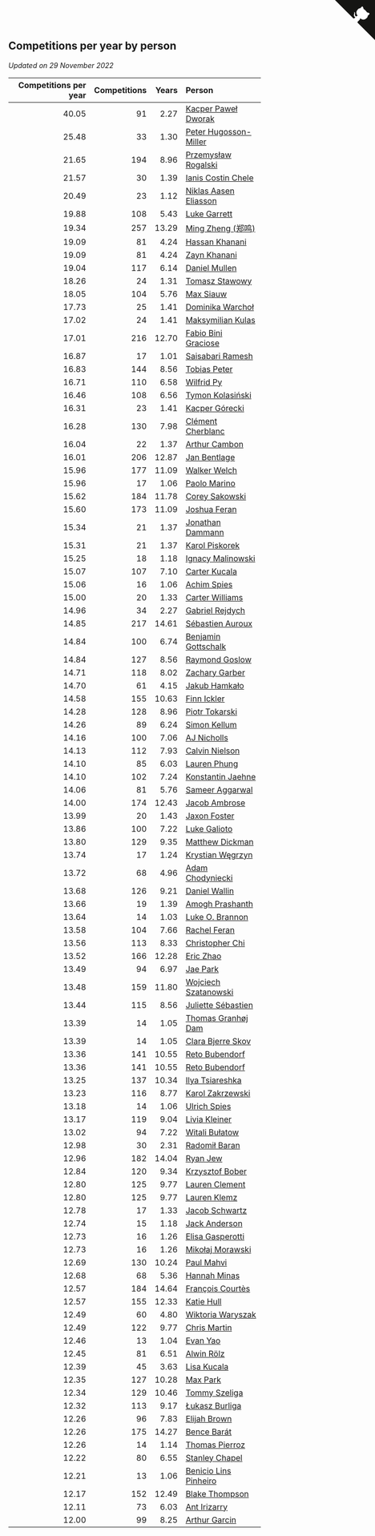 ## Competitions per year by person

*Updated on 29 November 2022*

| Competitions per year | Competitions | Years | Person |
| ---: | ---: | ---: | :--- |
| 40.05 | 91 | 2.27 | [Kacper Paweł Dworak](https://www.worldcubeassociation.org/persons/2020DWOR01) |
| 25.48 | 33 | 1.30 | [Peter Hugosson-Miller](https://www.worldcubeassociation.org/persons/2021HUGO01) |
| 21.65 | 194 | 8.96 | [Przemysław Rogalski](https://www.worldcubeassociation.org/persons/2013ROGA02) |
| 21.57 | 30 | 1.39 | [Ianis Costin Chele](https://www.worldcubeassociation.org/persons/2021CHEL01) |
| 20.49 | 23 | 1.12 | [Niklas Aasen Eliasson](https://www.worldcubeassociation.org/persons/2021ELIA01) |
| 19.88 | 108 | 5.43 | [Luke Garrett](https://www.worldcubeassociation.org/persons/2017GARR05) |
| 19.34 | 257 | 13.29 | [Ming Zheng (郑鸣)](https://www.worldcubeassociation.org/persons/2009ZHEN11) |
| 19.09 | 81 | 4.24 | [Hassan Khanani](https://www.worldcubeassociation.org/persons/2018KHAN26) |
| 19.09 | 81 | 4.24 | [Zayn Khanani](https://www.worldcubeassociation.org/persons/2018KHAN28) |
| 19.04 | 117 | 6.14 | [Daniel Mullen](https://www.worldcubeassociation.org/persons/2016MULL04) |
| 18.26 | 24 | 1.31 | [Tomasz Stawowy](https://www.worldcubeassociation.org/persons/2021STAW01) |
| 18.05 | 104 | 5.76 | [Max Siauw](https://www.worldcubeassociation.org/persons/2017SIAU02) |
| 17.73 | 25 | 1.41 | [Dominika Warchoł](https://www.worldcubeassociation.org/persons/2021WARC01) |
| 17.02 | 24 | 1.41 | [Maksymilian Kulas](https://www.worldcubeassociation.org/persons/2021KULA02) |
| 17.01 | 216 | 12.70 | [Fabio Bini Graciose](https://www.worldcubeassociation.org/persons/2010GRAC02) |
| 16.87 | 17 | 1.01 | [Saisabari Ramesh](https://www.worldcubeassociation.org/persons/2021RAME01) |
| 16.83 | 144 | 8.56 | [Tobias Peter](https://www.worldcubeassociation.org/persons/2014PETE03) |
| 16.71 | 110 | 6.58 | [Wilfrid Py](https://www.worldcubeassociation.org/persons/2016PYWI01) |
| 16.46 | 108 | 6.56 | [Tymon Kolasiński](https://www.worldcubeassociation.org/persons/2016KOLA02) |
| 16.31 | 23 | 1.41 | [Kacper Górecki](https://www.worldcubeassociation.org/persons/2021GORE01) |
| 16.28 | 130 | 7.98 | [Clément Cherblanc](https://www.worldcubeassociation.org/persons/2014CHER05) |
| 16.04 | 22 | 1.37 | [Arthur Cambon](https://www.worldcubeassociation.org/persons/2021CAMB01) |
| 16.01 | 206 | 12.87 | [Jan Bentlage](https://www.worldcubeassociation.org/persons/2010BENT01) |
| 15.96 | 177 | 11.09 | [Walker Welch](https://www.worldcubeassociation.org/persons/2011WELC01) |
| 15.96 | 17 | 1.06 | [Paolo Marino](https://www.worldcubeassociation.org/persons/2021MARI04) |
| 15.62 | 184 | 11.78 | [Corey Sakowski](https://www.worldcubeassociation.org/persons/2011SAKO01) |
| 15.60 | 173 | 11.09 | [Joshua Feran](https://www.worldcubeassociation.org/persons/2011FERA01) |
| 15.34 | 21 | 1.37 | [Jonathan Dammann](https://www.worldcubeassociation.org/persons/2021DAMM01) |
| 15.31 | 21 | 1.37 | [Karol Piskorek](https://www.worldcubeassociation.org/persons/2021PISK01) |
| 15.25 | 18 | 1.18 | [Ignacy Malinowski](https://www.worldcubeassociation.org/persons/2021MALI02) |
| 15.07 | 107 | 7.10 | [Carter Kucala](https://www.worldcubeassociation.org/persons/2015KUCA01) |
| 15.06 | 16 | 1.06 | [Achim Spies](https://www.worldcubeassociation.org/persons/2021SPIE01) |
| 15.00 | 20 | 1.33 | [Carter Williams](https://www.worldcubeassociation.org/persons/2021WILL06) |
| 14.96 | 34 | 2.27 | [Gabriel Rejdych](https://www.worldcubeassociation.org/persons/2020REJD01) |
| 14.85 | 217 | 14.61 | [Sébastien Auroux](https://www.worldcubeassociation.org/persons/2008AURO01) |
| 14.84 | 100 | 6.74 | [Benjamin Gottschalk](https://www.worldcubeassociation.org/persons/2016GOTT01) |
| 14.84 | 127 | 8.56 | [Raymond Goslow](https://www.worldcubeassociation.org/persons/2014GOSL01) |
| 14.71 | 118 | 8.02 | [Zachary Garber](https://www.worldcubeassociation.org/persons/2014GARB01) |
| 14.70 | 61 | 4.15 | [Jakub Hamkało](https://www.worldcubeassociation.org/persons/2018HAMK01) |
| 14.58 | 155 | 10.63 | [Finn Ickler](https://www.worldcubeassociation.org/persons/2012ICKL01) |
| 14.28 | 128 | 8.96 | [Piotr Tokarski](https://www.worldcubeassociation.org/persons/2013TOKA01) |
| 14.26 | 89 | 6.24 | [Simon Kellum](https://www.worldcubeassociation.org/persons/2016KELL12) |
| 14.16 | 100 | 7.06 | [AJ Nicholls](https://www.worldcubeassociation.org/persons/2015NICH04) |
| 14.13 | 112 | 7.93 | [Calvin Nielson](https://www.worldcubeassociation.org/persons/2014NIEL03) |
| 14.10 | 85 | 6.03 | [Lauren Phung](https://www.worldcubeassociation.org/persons/2016PHUN02) |
| 14.10 | 102 | 7.24 | [Konstantin Jaehne](https://www.worldcubeassociation.org/persons/2015JAEH01) |
| 14.06 | 81 | 5.76 | [Sameer Aggarwal](https://www.worldcubeassociation.org/persons/2017AGGA01) |
| 14.00 | 174 | 12.43 | [Jacob Ambrose](https://www.worldcubeassociation.org/persons/2010AMBR01) |
| 13.99 | 20 | 1.43 | [Jaxon Foster](https://www.worldcubeassociation.org/persons/2021FOST01) |
| 13.86 | 100 | 7.22 | [Luke Galioto](https://www.worldcubeassociation.org/persons/2015GALI02) |
| 13.80 | 129 | 9.35 | [Matthew Dickman](https://www.worldcubeassociation.org/persons/2013DICK01) |
| 13.74 | 17 | 1.24 | [Krystian Węgrzyn](https://www.worldcubeassociation.org/persons/2021WEGR01) |
| 13.72 | 68 | 4.96 | [Adam Chodyniecki](https://www.worldcubeassociation.org/persons/2017CHOD02) |
| 13.68 | 126 | 9.21 | [Daniel Wallin](https://www.worldcubeassociation.org/persons/2013WALL03) |
| 13.66 | 19 | 1.39 | [Amogh Prashanth](https://www.worldcubeassociation.org/persons/2021PRAS01) |
| 13.64 | 14 | 1.03 | [Luke O. Brannon](https://www.worldcubeassociation.org/persons/2021BRAN02) |
| 13.58 | 104 | 7.66 | [Rachel Feran](https://www.worldcubeassociation.org/persons/2015FERA01) |
| 13.56 | 113 | 8.33 | [Christopher Chi](https://www.worldcubeassociation.org/persons/2014CHIC01) |
| 13.52 | 166 | 12.28 | [Eric Zhao](https://www.worldcubeassociation.org/persons/2010ZHAO19) |
| 13.49 | 94 | 6.97 | [Jae Park](https://www.worldcubeassociation.org/persons/2015PARK24) |
| 13.48 | 159 | 11.80 | [Wojciech Szatanowski](https://www.worldcubeassociation.org/persons/2011SZAT01) |
| 13.44 | 115 | 8.56 | [Juliette Sébastien](https://www.worldcubeassociation.org/persons/2014SEBA01) |
| 13.39 | 14 | 1.05 | [Thomas Granhøj Dam](https://www.worldcubeassociation.org/persons/2021DAMT01) |
| 13.39 | 14 | 1.05 | [Clara Bjerre Skov](https://www.worldcubeassociation.org/persons/2021SKOV01) |
| 13.36 | 141 | 10.55 | [Reto Bubendorf](https://www.worldcubeassociation.org/persons/2012BUBE01) |
| 13.36 | 141 | 10.55 | [Reto Bubendorf](https://www.worldcubeassociation.org/persons/2012BUBE01) |
| 13.25 | 137 | 10.34 | [Ilya Tsiareshka](https://www.worldcubeassociation.org/persons/2012TERE01) |
| 13.23 | 116 | 8.77 | [Karol Zakrzewski](https://www.worldcubeassociation.org/persons/2014ZAKR01) |
| 13.18 | 14 | 1.06 | [Ulrich Spies](https://www.worldcubeassociation.org/persons/2021SPIE02) |
| 13.17 | 119 | 9.04 | [Livia Kleiner](https://www.worldcubeassociation.org/persons/2013KLEI03) |
| 13.02 | 94 | 7.22 | [Witali Bułatow](https://www.worldcubeassociation.org/persons/2015BUAT01) |
| 12.98 | 30 | 2.31 | [Radomił Baran](https://www.worldcubeassociation.org/persons/2020BARA02) |
| 12.96 | 182 | 14.04 | [Ryan Jew](https://www.worldcubeassociation.org/persons/2008JEWR01) |
| 12.84 | 120 | 9.34 | [Krzysztof Bober](https://www.worldcubeassociation.org/persons/2013BOBE01) |
| 12.80 | 125 | 9.77 | [Lauren Clement](https://www.worldcubeassociation.org/persons/2013KLEM01) |
| 12.80 | 125 | 9.77 | [Lauren Klemz](https://www.worldcubeassociation.org/persons/2013KLEM01) |
| 12.78 | 17 | 1.33 | [Jacob Schwartz](https://www.worldcubeassociation.org/persons/2021SCHW01) |
| 12.74 | 15 | 1.18 | [Jack Anderson](https://www.worldcubeassociation.org/persons/2021ANDE05) |
| 12.73 | 16 | 1.26 | [Elisa Gasperotti](https://www.worldcubeassociation.org/persons/2021GASP01) |
| 12.73 | 16 | 1.26 | [Mikołaj Morawski](https://www.worldcubeassociation.org/persons/2021MORA01) |
| 12.69 | 130 | 10.24 | [Paul Mahvi](https://www.worldcubeassociation.org/persons/2012MAHV01) |
| 12.68 | 68 | 5.36 | [Hannah Minas](https://www.worldcubeassociation.org/persons/2017MINA04) |
| 12.57 | 184 | 14.64 | [François Courtès](https://www.worldcubeassociation.org/persons/2008COUR01) |
| 12.57 | 155 | 12.33 | [Katie Hull](https://www.worldcubeassociation.org/persons/2010HULL01) |
| 12.49 | 60 | 4.80 | [Wiktoria Waryszak](https://www.worldcubeassociation.org/persons/2018WARY01) |
| 12.49 | 122 | 9.77 | [Chris Martin](https://www.worldcubeassociation.org/persons/2013MART03) |
| 12.46 | 13 | 1.04 | [Evan Yao](https://www.worldcubeassociation.org/persons/2021YAOE02) |
| 12.45 | 81 | 6.51 | [Alwin Rölz](https://www.worldcubeassociation.org/persons/2016ROLZ01) |
| 12.39 | 45 | 3.63 | [Lisa Kucala](https://www.worldcubeassociation.org/persons/2019KUCA01) |
| 12.35 | 127 | 10.28 | [Max Park](https://www.worldcubeassociation.org/persons/2012PARK03) |
| 12.34 | 129 | 10.46 | [Tommy Szeliga](https://www.worldcubeassociation.org/persons/2012SZEL01) |
| 12.32 | 113 | 9.17 | [Łukasz Burliga](https://www.worldcubeassociation.org/persons/2013BURL01) |
| 12.26 | 96 | 7.83 | [Elijah Brown](https://www.worldcubeassociation.org/persons/2015BROW03) |
| 12.26 | 175 | 14.27 | [Bence Barát](https://www.worldcubeassociation.org/persons/2008BARA01) |
| 12.26 | 14 | 1.14 | [Thomas Pierroz](https://www.worldcubeassociation.org/persons/2021PIER01) |
| 12.22 | 80 | 6.55 | [Stanley Chapel](https://www.worldcubeassociation.org/persons/2016CHAP04) |
| 12.21 | 13 | 1.06 | [Benicio Lins Pinheiro](https://www.worldcubeassociation.org/persons/2021PINH01) |
| 12.17 | 152 | 12.49 | [Blake Thompson](https://www.worldcubeassociation.org/persons/2010THOM03) |
| 12.11 | 73 | 6.03 | [Ant Irizarry](https://www.worldcubeassociation.org/persons/2016IRIZ02) |
| 12.00 | 99 | 8.25 | [Arthur Garcin](https://www.worldcubeassociation.org/persons/2014GARC27) |


<a href="https://github.com/jonatanklosko/wca_statistics" class="github-corner" aria-label="View source on Github"><svg width="80" height="80" viewBox="0 0 250 250" style="fill:#151513; color:#fff; position: absolute; top: 0; border: 0; right: 0;" aria-hidden="true"><path d="M0,0 L115,115 L130,115 L142,142 L250,250 L250,0 Z"></path><path d="M128.3,109.0 C113.8,99.7 119.0,89.6 119.0,89.6 C122.0,82.7 120.5,78.6 120.5,78.6 C119.2,72.0 123.4,76.3 123.4,76.3 C127.3,80.9 125.5,87.3 125.5,87.3 C122.9,97.6 130.6,101.9 134.4,103.2" fill="currentColor" style="transform-origin: 130px 106px;" class="octo-arm"></path><path d="M115.0,115.0 C114.9,115.1 118.7,116.5 119.8,115.4 L133.7,101.6 C136.9,99.2 139.9,98.4 142.2,98.6 C133.8,88.0 127.5,74.4 143.8,58.0 C148.5,53.4 154.0,51.2 159.7,51.0 C160.3,49.4 163.2,43.6 171.4,40.1 C171.4,40.1 176.1,42.5 178.8,56.2 C183.1,58.6 187.2,61.8 190.9,65.4 C194.5,69.0 197.7,73.2 200.1,77.6 C213.8,80.2 216.3,84.9 216.3,84.9 C212.7,93.1 206.9,96.0 205.4,96.6 C205.1,102.4 203.0,107.8 198.3,112.5 C181.9,128.9 168.3,122.5 157.7,114.1 C157.9,116.9 156.7,120.9 152.7,124.9 L141.0,136.5 C139.8,137.7 141.6,141.9 141.8,141.8 Z" fill="currentColor" class="octo-body"></path></svg></a><style>.github-corner:hover .octo-arm{animation:octocat-wave 560ms ease-in-out}@keyframes octocat-wave{0%,100%{transform:rotate(0)}20%,60%{transform:rotate(-25deg)}40%,80%{transform:rotate(10deg)}}@media (max-width:500px){.github-corner:hover .octo-arm{animation:none}.github-corner .octo-arm{animation:octocat-wave 560ms ease-in-out}}</style>
